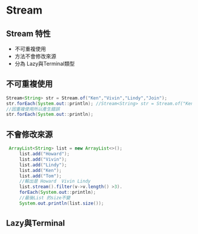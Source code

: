 # Stream
## Stream 特性
* 不可重複使用
* 方法不會修改來源
* 分為 Lazy與Terminal類型
## 不可重複使用
```java
Stream<String> str = Stream.of("Ken","Vivin","Lindy","Join");
str.forEach(System.out::println); //Stream<String> str = Stream.of("Ken","Vivin","Lindy","Join");
//因重複使用所以產生錯誤
str.forEach(System.out::println);
```
## 不會修改來源
```java
 ArrayList<String> list = new ArrayList<>();
	 list.add("Howard");
	 list.add("Vivin");
	 list.add("Lindy");
	 list.add("Ken");
	 list.add("Tom");
	 //輸出是 Howard  Vivin Lindy 
	 list.stream().filter(v->v.length() >3).
	 forEach(System.out::println);
	 //最後List 的size不變
	 System.out.println(list.size());
```
## Lazy與Terminal
